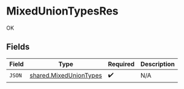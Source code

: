 # MixedUnionTypesRes

OK


## Fields

| Field                                                                   | Type                                                                    | Required                                                                | Description                                                             |
| ----------------------------------------------------------------------- | ----------------------------------------------------------------------- | ----------------------------------------------------------------------- | ----------------------------------------------------------------------- |
| `JSON`                                                                  | [shared.MixedUnionTypes](../../../pkg/models/shared/mixeduniontypes.md) | :heavy_check_mark:                                                      | N/A                                                                     |